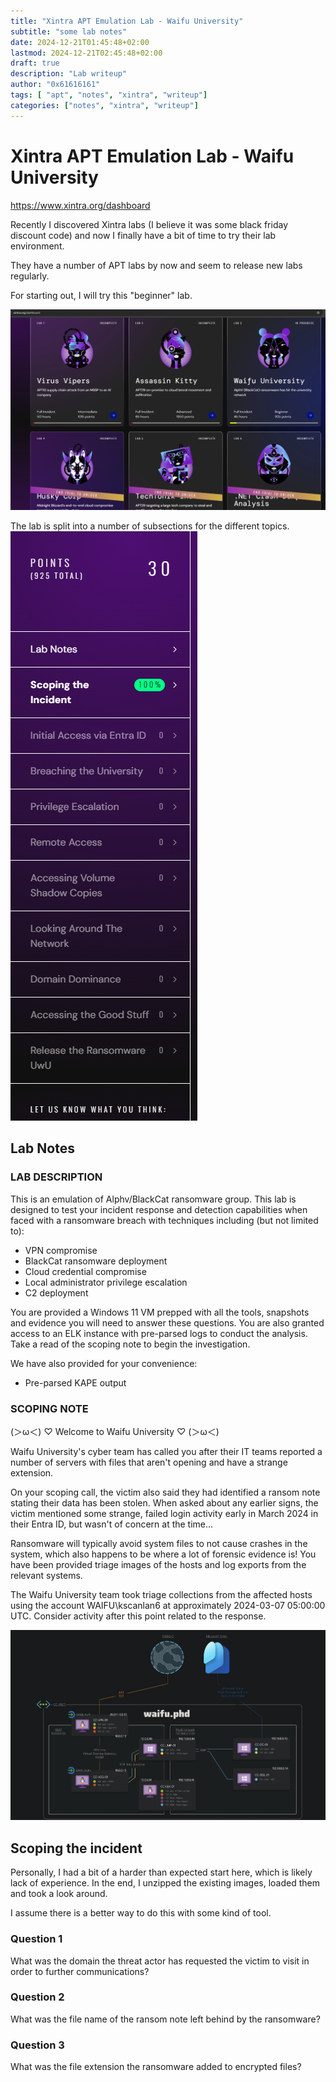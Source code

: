 ```yaml
---
title: "Xintra APT Emulation Lab - Waifu University"
subtitle: "some lab notes"
date: 2024-12-21T01:45:48+02:00
lastmod: 2024-12-21T02:45:48+02:00
draft: true
description: "Lab writeup"
author: "0x61616161"
tags: [ "apt", "notes", "xintra", "writeup"]
categories: ["notes", "xintra", "writeup"]
---
```


# Xintra APT Emulation Lab - Waifu University

https://www.xintra.org/dashboard

Recently I discovered Xintra labs (I believe it was some black friday discount code) and now I finally have a bit of time to try their lab environment.

They have a number of APT labs by now and seem to release new labs regularly.

For starting out, I will try this "beginner" lab.

![labview.png](xintra/labview.png)

The lab is split into a number of subsections for the different topics.
![lab_structure.png](xintra/waifu_university/lab_structure.png)

## Lab Notes
### LAB DESCRIPTION
This is an emulation of Alphv/BlackCat ransomware group. This lab is designed to test your incident response and detection capabilities when faced with a ransomware breach with techniques including (but not limited to):

* VPN compromise
* BlackCat ransomware deployment
* Cloud credential compromise
* Local administrator privilege escalation
* C2 deployment

You are provided a Windows 11 VM prepped with all the tools, snapshots and evidence you will need to answer these questions. You are also granted access to an ELK instance with pre-parsed logs to conduct the analysis. Take a read of the scoping note to begin the investigation.

We have also provided for your convenience:

* Pre-parsed KAPE output

### SCOPING NOTE
(＞ω＜) ♡ Welcome to Waifu University ♡ (＞ω＜)

Waifu University's cyber team has called you after their IT teams reported a number of servers with files that aren't opening and have a strange extension.

On your scoping call, the victim also said they had identified a ransom note stating their data has been stolen. When asked about any earlier signs, the victim mentioned some strange, failed login activity early in March 2024 in their Entra ID, but wasn't of concern at the time...

Ransomware will typically avoid system files to not cause crashes in the system, which also happens to be where a lot of forensic evidence is! You have been provided triage images of the hosts and log exports from the relevant systems.

The Waifu University team took triage collections from the affected hosts using the account WAIFU\kscanlan6 at approximately 2024-03-07 05:00:00 UTC. Consider activity after this point related to the response.

![network_diagram.png](xintra/waifu_university/network_diagram.png)

## Scoping the incident

Personally, I had a bit of a harder than expected start here, which is likely lack of experience. In the end, 
I unzipped the existing images, loaded them and took a look around. 

I assume there is a better way to do this with some kind of tool.

### Question 1

What was the domain the threat actor has requested the victim to visit in order to further communications?



### Question 2

What was the file name of the ransom note left behind by the ransomware?

### Question 3

What was the file extension the ransomware added to encrypted files?






